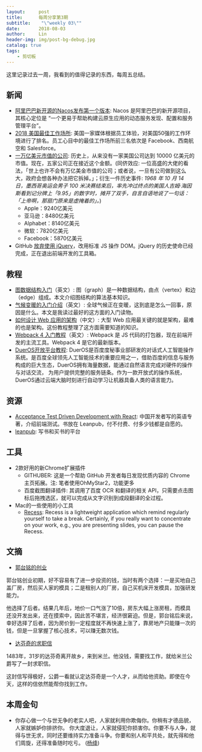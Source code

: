 ```yaml
---
layout:     post
title:      每周分享第3期
subtitle:    "\"weekly 03\""
date:       2018-08-03
author:     Lin
header-img: img/post-bg-debug.jpg
catalog: true
tags:
    - 剪切板
---
```


这里记录过去一周，我看到的值得记录的东西，每周五总结。

## 新闻

* [阿里巴巴新开源的Nacos发布第一个版本](https://time.geekbang.org/column/article/12397): Nacos 是阿里巴巴的新开源项目，其核心定位是 “一个更易于帮助构建云原生应用的动态服务发现、配置和服务管理平台”。
* [2018 美国最佳工作场所](http://blog.indeed.com/2018/07/12/top-rated-workplaces-the-50-best/): 美国一家媒体根据员工体验，对美国50强的工作环境进行了排名。员工心目中的最佳工作场所前三名依次是 Facebook、西南航空和 Salesforce。
* [一万亿美元市值的公司](https://www.aboveavalon.com/notes/2018/7/11/the-race-to-a-trillion): 历史上，从来没有一家美国公司达到 10000 亿美元的市值。现在，五家公司正在接近这个金额。(同侪效应: 一位高盛的大佬的看法，「世上也许不会有万亿美金市值的公司；或者说，一旦有公司做到这么大，政府会想各种办法把它拆掉。」；衍生一件历史事件: *1968 年 10 月 14 日，墨西哥奥运会男子 100 米决赛结束后，率先冲过终点的美国人吉姆·海因斯看到记分牌上「9.95」的数字时，摊开了双手，自言自语地说了一句话：「上帝啊，那扇门原来是虚掩着的」。*)
    - Apple：9240亿美元
    - 亚马逊：8480亿美元
    - Alphabet：8140亿美元
    - 微软：7820亿美元
    - Facebook：5870亿美元
* GitHub [放弃使用 jQuery](https://twitter.com/mislav/status/1022058279000842240)，改用标准 JS 操作 DOM。jQuery 的历史使命已经完成，正在退出前端开发的工具箱。

## 教程

* [图数据结构入门](https://adrianmejia.com/blog/2018/05/14/data-structures-for-beginners-graphs-time-complexity-tutorial/)（英文）: 图（graph）是一种数据结构，由点（vertex）和边（edge）组成。本文介绍图结构的算法基本知识。
* [气候变暖的入门介绍](https://www.tmrow.com//climatechange.html)（英文）: 全球气候正在变暖，这到底是怎么一回事，原因是什么。本文是我读过最好的这方面的入门读物。
* [如何设计 Web 应用的架构](https://github.com/donnemartin/system-design-primer/blob/master/README-zh-Hans.md)（中文）: 大型 Web 应用最关键的就是架构，最难的也是架构。这份教程整理了这方面需要知道的知识。
* [Webpack 4 入门教程](https://wanago.io/2018/07/16/webpack-4-course-part-one-entry-output-and-es6-modules/)（英文）: Webpack 是 JS 代码的打包器，现在前端开发的主流工具。Webpack 4 是它的最新版本。
* [DuerOS开放平台教程](https://dueros.baidu.com/didp/news/technicalclass): DuerOS是百度度秘事业部研发的对话式人工智能操作系统。是百度全球领先人工智能技术的重要应用之一，借助百度的信息与服务构成的巨大生态，DuerOS拥有海量数据，能通过自然语言完成对硬件的操作与对话交流， 为用户提供完整的服务链条。作为一款开放式的操作系统， DuerOS通过云端大脑时刻进行自动学习让机器具备人类的语言能力。

## 资源

* [Acceptance Test Driven Development with React](https://leanpub.com/build-react-app-with-atdd): 中国开发者写的英语专著，介绍前端测试。书放在 Leanpub，付不付费、付多少钱都是自愿的。
* [leanpub](https://leanpub.com/): 写书和买书的平台

## 工具

* 2款好用的新Chrome扩展插件
    - GITHUBER: 这是一个帮助 GitHub 开发者每日发现优质内容的 Chrome 主页拓展。注: 笔者使用OhMyStar2，功能更多
    - 百度截图翻译插件: 其调用了百度 OCR 和翻译的相关 API，只需要点击图标后拖拽选区，就可以完成从文字识别到成段翻译的全过程。
* Mac的一些使用的小工具
    - [Recess](http://imacami.net/#rss): Recess is a lightweight application which remind regularly yourself to take a break. Certainly, if you really want to concentrate on your work, e.g., you are presenting slides, you can pause the Recess. 

## 文摘

* [郭台铭的创业](https://www.miaopai.com/show/4MjIpOCi8Ks2xBcGC2ZnycZ3qPLxJ2XuwCRrNg__.htm)

郭台铭创业初期，好不容易有了进一步投资的钱，当时有两个选择：一是买地自己盖厂房，然后买人家的模具；二是租别人的厂房，自己买机床开发模具，加强研发能力。

他选择了后者。结果几年后，地价一口气涨了10倍，房东大幅上涨房租，而模具还没开发出来，还在摸索中，因此苦不堪言，经济很窘迫。但是，郭台铭后来说，幸好选择了后者，因为房价到一定程度就不再快速上涨了，靠房地产只能赚一次的钱，但是一旦掌握了核心技术，可以赚无数次钱。

* [达芬奇的求职信](http://www.twoeggz.com/news/6839510.html)

1483年，31岁的达芬奇离开故乡，来到米兰。他没钱，需要找工作，就给米兰公爵写了一封求职信。

这封信写得极好，公爵一看就认定达芬奇是一个人才，从而给他资助。即使在今天，这样的信依然能帮你找到工作。

## 本周金句

* 你存心做一个与世无争的老实人吧，人家就利用你欺侮你。你稍有才德品貌，人家就嫉妒你排挤你。 你大度退让，人家就侵犯你损害你。你要不与人争，就得与世无求，同时还要维持实力准备斗争。你要和别人和平共处，就先得和他们周旋，还得准备随时吃亏。 ([杨绛](https://www.zhihu.com/question/21298586))
